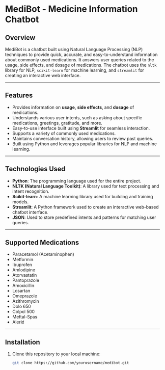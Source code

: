 # MediBot - Medicine Information Chatbot

## Overview
MediBot is a chatbot built using Natural Language Processing (NLP) techniques to provide quick, accurate, and easy-to-understand information about commonly used medications. It answers user queries related to the usage, side effects, and dosage of medications. The chatbot uses the `nltk` library for NLP, `scikit-learn` for machine learning, and `streamlit` for creating an interactive web interface.

---

## Features
- Provides information on **usage**, **side effects**, and **dosage** of medications.
- Understands various user intents, such as asking about specific medications, greetings, gratitude, and more.
- Easy-to-use interface built using **Streamlit** for seamless interaction.
- Supports a variety of commonly used medications.
- Maintains conversation history, allowing users to review past queries.
- Built using Python and leverages popular libraries for NLP and machine learning.

---

## Technologies Used
- **Python**: The programming language used for the entire project.
- **NLTK (Natural Language Toolkit)**: A library used for text processing and intent recognition.
- **Scikit-learn**: A machine learning library used for building and training models.
- **Streamlit**: A Python framework used to create an interactive web-based chatbot interface.
- **JSON**: Used to store predefined intents and patterns for matching user queries.

---

## Supported Medications
- Paracetamol (Acetaminophen)
- Metformin
- Ibuprofen
- Amlodipine
- Atorvastatin
- Pantoprazole
- Amoxicillin
- Losartan
- Omeprazole
- Azithromycin
- Dolo 650
- Colpol 500
- Meftal-Spas
- Alerid

---

## Installation

1. Clone this repository to your local machine:

   ```bash
   git clone https://github.com/yourusername/medibot.git

